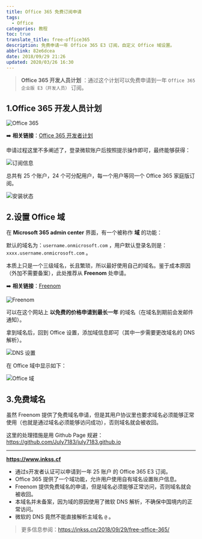 ```yaml
---
title: Office 365 免费订阅申请
tags:
  - Office
categories: 教程
toc: true
translate_title: free-office365
description: 免费申请一年 Office 365 E3 订阅，自定义 Office 域设置。
abbrlink: 82e6dcea
date: 2018/09/29 21:26
updated: 2020/03/26 16:30
---
```


> **Office 365 开发人员计划** ：通过这个计划可以免费申请到一年 `Office 365 企业版 E3（开发人员）` 订阅。

## 1.Office 365 开发人员计划

![Office 365](https://img.inkss.cn/inkss/static/Office-365-免费订阅申请.assets/01.png)

 :arrow_right: **相关链接**：[Office 365 开发者计划](https://developer.microsoft.com/zh-cn/office/dev-program)

申请过程这里不多阐述了，登录微软账户后按照提示操作即可，最终能够获得：

![订阅信息](https://img.inkss.cn/inkss/static/Office-365-免费订阅申请.assets/02.png)

总共有 25 个账户，24 个可分配用户，每一个用户等同一个 Office 365 家庭版订阅。

![安装状态](https://img.inkss.cn/inkss/static/Office-365-免费订阅申请.assets/03.png)

## 2.设置 Office 域

在 **Microsoft 365 admin center** 界面，有一个被称作 **域** 的功能：

默认的域名为：`username.onmicrosoft.com` ，用户默认登录名则是：`xxxx.username.onmicrosoft.com` 。

本质上只是一个三级域名，长且繁琐，所以最好使用自己的域名。鉴于成本原因（外加不需要备案），此处推荐从   **Freenom** 处申请。

 :arrow_right: **相关链接**：[Freenom](https://www.freenom.com/zh/index.html)

![Freenom](https://img.inkss.cn/inkss/static/Office-365-免费订阅申请.assets/04.png)

可以在这个网站上 **以免费的价格申请到最长一年** 的域名（在域名到期前会发邮件通知）。

拿到域名后，回到 Office 设置，添加域信息即可（其中一步需要更改域名的 DNS 解析）。

![DNS 设置](https://img.inkss.cn/inkss/static/Office-365-免费订阅申请.assets/05.png)

在 Office 域中显示如下：

![Office 域](https://img.inkss.cn/inkss/static/Office-365-免费订阅申请.assets/06.png)

## 3.免费域名

虽然 Freenom 提供了免费域名申请，但是其用户协议里也要求域名必须能够正常使用（也就是通过域名必须能够访问成功），否则域名就会被收回。

这里的处理措施是用 Github Page 规避：https://github.com/July7183/july7183.github.io

------

**https://www.inkss.cf**

* 通过s开发者认证可以申请到一年 25 账户 的 Office 365 E3 订阅。
* Office 365 提供了一个域功能，允许用户使用自有域名设置账户信息。
* Freenom 提供免费域名的申请，但是域名必须能够正常访问，否则域名就会被收回。
* 本域名并未备案，因为域的原因使用了微软 DNS 解析，不确保中国境内的正常访问。
* 微软的 DNS 竟然不能直接解析主域名 `@` 。

> 更多信息参阅：https://inkss.cn/2018/09/29/free-office-365/
